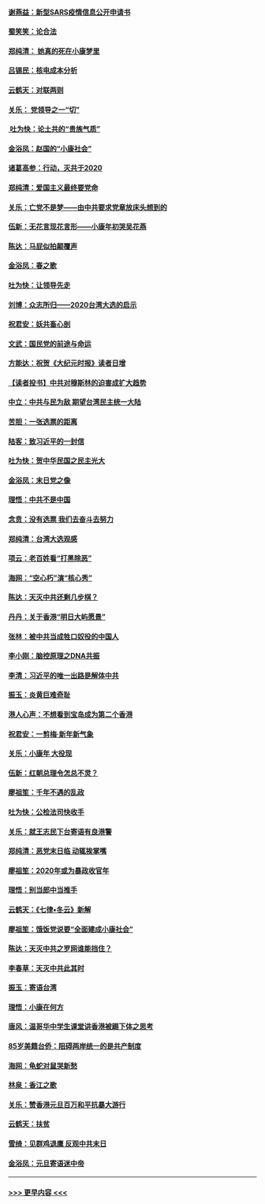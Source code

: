 #### [谢燕益：新型SARS疫情信息公开申请书](../pages/nsc993/n11808840.md?t=01211431) 
#### [蜀笑笑：论合法](../pages/nsc993/n11808064.md?t=01211431) 
#### [郑纯清： 她真的死在小康梦里](../pages/nsc993/n11806623.md?t=01211431) 
#### [吕锡民：核电成本分析](../pages/nsc993/n11806284.md?t=01211431) 
#### [云鹤天：对联两则](../pages/nsc993/n11805957.md?t=01211431) 
#### [关乐： 党领导之一“切”](../pages/nsc993/n11804505.md?t=01211431) 
#### [ 吐为快：论土共的“贵族气质”](../pages/nsc993/n11804490.md?t=01211431) 
#### [金浴凤：赵国的“小康社会”](../pages/nsc993/n11804452.md?t=01211431) 
#### [诸葛高参：行动，灭共于2020](../pages/nsc993/n11804120.md?t=01211431) 
#### [郑纯清：爱国主义最终要党命](../pages/nsc993/n11802197.md?t=01211431) 
#### [关乐：亡党不是梦——由中共要求党章放床头想到的](../pages/nsc993/n11802156.md?t=01211431) 
#### [伍新：无花言现花言形——小康年初哭吴花燕](../pages/nsc993/n11800044.md?t=01211431) 
#### [陈达：马屁似拍颠覆声](../pages/nsc993/n11800010.md?t=01211431) 
#### [金浴凤：春之歌](../pages/nsc993/n11797687.md?t=01211431) 
#### [吐为快：让领导先走](../pages/nsc993/n11797512.md?t=01211431) 
#### [刘博：众志所归——2020台湾大选的启示](../pages/nsc993/n11796878.md?t=01211431) 
#### [祝君安：妖共畜心剖](../pages/nsc993/n11794273.md?t=01211431) 
#### [文武：国民党的前途与命运](../pages/nsc993/n11794198.md?t=01211431) 
#### [方能达：祝贺《大纪元时报》读者日增](../pages/nsc993/n11793807.md?t=01211431) 
#### [【读者投书】中共对穆斯林的迫害成扩大趋势](../pages/nsc993/n11791371.md?t=01211431) 
#### [中立：中共与民为敌 期望台湾民主统一大陆](../pages/nsc993/n11790392.md?t=01211431) 
#### [苦胆：一张选票的距离](../pages/nsc993/n11788914.md?t=01211431) 
#### [陆客：致习近平的一封信](../pages/nsc993/n11788867.md?t=01211431) 
#### [吐为快：贺中华民国之民主光大](../pages/nsc993/n11788618.md?t=01211431) 
#### [金浴凤：末日党之像](../pages/nsc993/n11787475.md?t=01211431) 
#### [理悟：中共不是中国](../pages/nsc993/n11787463.md?t=01211431) 
#### [念贲：没有选票  我们去奋斗去努力](../pages/nsc993/n11787398.md?t=01211431) 
#### [郑纯清：台湾大选观感](../pages/nsc993/n11786210.md?t=01211431) 
#### [项云：老百姓看“打黑除恶”](../pages/nsc993/n11785398.md?t=01211431) 
#### [海网：“空心朽”演“核心秀”](../pages/nsc993/n11783874.md?t=01211431) 
#### [陈达：天灭中共还剩几步棋？](../pages/nsc993/n11783719.md?t=01211431) 
#### [丹丹：关于香港“明日大屿愿景”](../pages/nsc993/n11783273.md?t=01211431) 
#### [张林：被中共当成牲口奴役的中国人](../pages/nsc993/n11782397.md?t=01211431) 
#### [李小刚：脑控原理之DNA共振](../pages/nsc993/n11780962.md?t=01211431) 
#### [李清：习近平的唯一出路是解体中共](../pages/nsc993/n11780866.md?t=01211431) 
#### [振玉：炎黄巨难奇耻](../pages/nsc993/n11779632.md?t=01211431) 
#### [港人心声：不想看到宝岛成为第二个香港](../pages/nsc993/n11778817.md?t=01211431) 
#### [祝君安：一剪梅‧新年新气象](../pages/nsc993/n11776340.md?t=01211431) 
#### [关乐：小康年 大役现](../pages/nsc993/n11774213.md?t=01211431) 
#### [伍新：红朝总理令怎总不灵？](../pages/nsc993/n11770813.md?t=01211431) 
#### [廖祖笙：千年不遇的乱政](../pages/nsc993/n11770373.md?t=01211431) 
#### [吐为快：公检法司快收手](../pages/nsc993/n11770359.md?t=01211431) 
#### [关乐：就王志民下台寄语有良港警](../pages/nsc993/n11769903.md?t=01211431) 
#### [郑纯清：恶党末日临 动辄挨掌嘴](../pages/nsc993/n11769356.md?t=01211431) 
#### [廖祖笙：2020年或为暴政收官年](../pages/nsc993/n11768216.md?t=01211431) 
#### [理悟：别当郎中当推手](../pages/nsc993/n11768243.md?t=01211431) 
#### [云鹤天：《七律▪冬云》新解](../pages/nsc993/n11768204.md?t=01211431) 
#### [廖祖笙：饿饭党说要“全面建成小康社会”](../pages/nsc993/n11767482.md?t=01211431) 
#### [陈达：天灭中共之罗网谁能挡住？](../pages/nsc993/n11767465.md?t=01211431) 
#### [李春草：天灭中共此其时](../pages/nsc993/n11767452.md?t=01211431) 
#### [振玉：寄语台湾](../pages/nsc993/n11767432.md?t=01211431) 
#### [理悟：小康在何方](../pages/nsc993/n11767394.md?t=01211431) 
#### [唐风：温哥华中学生课堂讲香港被踢下体之思考](../pages/nsc993/n11766848.md?t=01211431) 
#### [85岁美籍台侨：阻碍两岸统一的是共产制度](../pages/nsc993/n11765043.md?t=01211431) 
#### [海网：龟蛇对鼠哭新愁](../pages/nsc993/n11764895.md?t=01211431) 
#### [林泉：香江之歌](../pages/nsc993/n11764415.md?t=01211431) 
#### [关乐：赞香港元旦百万和平抗暴大游行](../pages/nsc993/n11764382.md?t=01211431) 
#### [云鹤天：扶贫](../pages/nsc993/n11764245.md?t=01211431) 
#### [雪绮：见群鸡退鹰  反观中共末日](../pages/nsc993/n11762112.md?t=01211431) 
#### [金浴凤：元旦寄语迷中帝](../pages/nsc993/n11761788.md?t=01211431) 

----
#### [ >>> 更早内容 <<< ](../indexes/nsc993-earlier.md)
